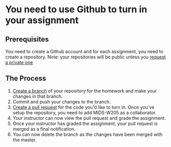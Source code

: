 # You need to use Github to turn in your assignment #

## Prerequisites ##

You need to create a Github account and for each assignment, you need to create a repository. 
Note: your repositories will be public unless you [request a private one](https://education.github.com/discount_requests/new)


## The Process ##

 1. [Create a branch](https://help.github.com/articles/creating-and-deleting-branches-within-your-repository/) of your repository for the homework and make your changes in that branch.
 2. Commit and push your changes to the branch.
 3. [Create a pull request](https://help.github.com/articles/creating-a-pull-request/) for the code you'd like to turn in.  Once you've setup the repository, you need to add MIDS-W205 as a collaborator. 
 4. Your instructor can now view the pull request and grade the assignment.
 5. Once your instructor has graded the assignment, your pull request is merged as a final notification.
 6. You can now delete the branch as the changes have been merged with the master.
